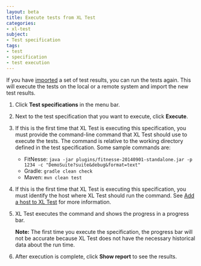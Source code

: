 ```yaml
---
layout: beta
title: Execute tests from XL Test
categories:
- xl-test
subject:
- Test specification
tags:
- test
- specification
- test execution
---
```


If you have [imported](import-test-results.html) a set of test results, you can run the tests again. This will execute the tests on the local or a remote system and import the new test results.

1. Click **Test specifications** in the menu bar.
1. Next to the test specification that you want to execute, click **Execute**.
1. If this is the first time that XL Test is executing this specification, you must provide the command-line command that XL Test should use to execute the tests. The command is relative to the working directory defined in the test specification. Some sample commands are:
    * FitNesse: `java -jar plugins/fitnesse-20140901-standalone.jar -p 1234 -c "DemoSuite?suite&debug&format=text"`
    * Gradle: `gradle clean check`
   * Maven: `mvn clean test`

1. If this is the first time that XL Test is executing this specification, you must identify the host where XL Test should run the command. See [Add a host to XL Test](/xl-test/how-to/add-a-host-to-xl-test.html) for more information.
1. XL Test executes the command and shows the progress in a progress bar. 

    **Note:** The first time you execute the specification, the progress bar will not be accurate because XL Test does not have the necessary historical data about the run time.

1. After execution is complete, click **Show report** to see the results.
